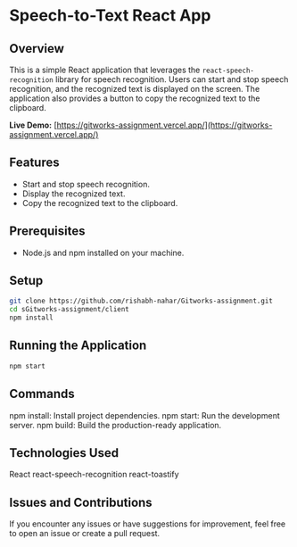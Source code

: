 # Speech-to-Text React App

## Overview

This is a simple React application that leverages the `react-speech-recognition` library for speech recognition. Users can start and stop speech recognition, and the recognized text is displayed on the screen. The application also provides a button to copy the recognized text to the clipboard.

**Live Demo:** [https://gitworks-assignment.vercel.app/](https://gitworks-assignment.vercel.app/)

## Features

- Start and stop speech recognition.
- Display the recognized text.
- Copy the recognized text to the clipboard.

## Prerequisites

- Node.js and npm installed on your machine.

## Setup

```bash
git clone https://github.com/rishabh-nahar/Gitworks-assignment.git
cd sGitworks-assignment/client
npm install
```

## Running the Application
```bash
npm start
```

## Commands
npm install: Install project dependencies.
npm start: Run the development server.
npm build: Build the production-ready application.

## Technologies Used
React
react-speech-recognition
react-toastify

## Issues and Contributions
If you encounter any issues or have suggestions for improvement, feel free to open an issue or create a pull request.
